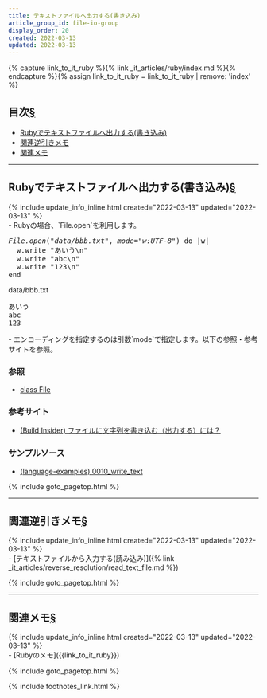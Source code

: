 ```yaml
---
title: テキストファイルへ出力する(書き込み)
article_group_id: file-io-group
display_order: 20
created: 2022-03-13
updated: 2022-03-13
---
```

{% capture link_to_it_ruby %}{% link _it_articles/ruby/index.md %}{% endcapture %}{% assign link_to_it_ruby = link_to_it_ruby | remove: 'index' %}

## <a name="index">目次</a><a class="heading-anchor-permalink" href="#目次">§</a>

<ul id="index_ul">
<li><a href="#Rubyでテキストファイルへ出力する(書き込み)">Rubyでテキストファイルへ出力する(書き込み)</a></li>
<li><a href="#関連逆引きメモ">関連逆引きメモ</a></li>
<li><a href="#関連メモ">関連メモ</a></li>
</ul>

* * *
## <a name="Rubyでテキストファイルへ出力する(書き込み)">Rubyでテキストファイルへ出力する(書き込み)</a><a class="heading-anchor-permalink" href="#Rubyでテキストファイルへ出力する(書き込み)">§</a>
<div class="chapter-updated">{% include update_info_inline.html created="2022-03-13" updated="2022-03-13" %}</div>
- Rubyの場合、`File.open`を利用します。

<div class="code-box no-title">
<pre>
<em>File.open</em>(<em class="blue">"data/bbb.txt"</em>, <em class="orange">mode="w:UTF-8"</em>) do |w|
  w.write "あいう\n"
  w.write "abc\n"
  w.write "123\n"
end
</pre>
</div>
<div class="code-box-output">
<div class="title">data/bbb.txt</div>
<pre>
あいう
abc
123
</pre>
</div>
- エンコーディングを指定するのは引数`mode`で指定します。以下の参照・参考サイトを参照。

### 参照
- [class File](https://docs.ruby-lang.org/ja/latest/class/File.html)

### 参考サイト
- [(Build Insider) ファイルに文字列を書き込む（出力する）には？](https://www.buildinsider.net/language/rubytips/0022)

### サンプルソース
- [(language-examples) 0010_write_text](https://github.com/fumokmm/language-examples/tree/main/Ruby/0010_write_text.rb)

{% include goto_pagetop.html %}

* * *
## <a name="関連逆引きメモ">関連逆引きメモ</a><a class="heading-anchor-permalink" href="#関連逆引きメモ">§</a>
<div class="chapter-updated">{% include update_info_inline.html created="2022-03-13" updated="2022-03-13" %}</div>
- [テキストファイルから入力する(読み込み)]({% link _it_articles/reverse_resolution/read_text_file.md %})

{% include goto_pagetop.html %}

* * *
## <a name="関連メモ">関連メモ</a><a class="heading-anchor-permalink" href="#関連メモ">§</a>
<div class="chapter-updated">{% include update_info_inline.html created="2022-03-13" updated="2022-03-13" %}</div>
- [Rubyのメモ]({{link_to_it_ruby}})

{% include goto_pagetop.html %}

{% include footnotes_link.html %}
